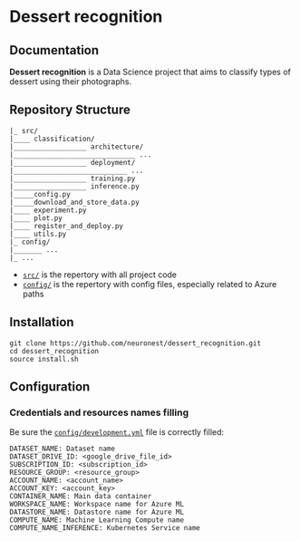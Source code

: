 
# Dessert recognition


## Documentation <a name="documentation"></a>

**Dessert recognition** is a Data Science project that aims to classify types of dessert using their photographs.

## Repository Structure <a name="repository-structure"></a>

```
|_ src/
|____ classification/
|__________________ architecture/
|______________________________ ...
|__________________ deployment/
|____________________________ ...
|__________________ training.py
|__________________ inference.py
|_____config.py
|_____download_and_store_data.py
|____ experiment.py
|____ plot.py
|____ register_and_deploy.py
|____ utils.py
|_ config/
|_______ ...
|_ ...
```

- [```src/```](src) is the repertory with all project code
- [```config/```](config) is the repertory with config files, especially related to Azure paths


## Installation <a name="installation"></a>


```shell**
git clone https://github.com/neuronest/dessert_recognition.git
cd dessert_recognition
source install.sh
```

## Configuration <a name="config"></a>

### Credentials and resources names filling

Be sure the [```config/development.yml```](config/development.yml) file is correctly filled:

```
DATASET_NAME: Dataset name
DATASET_DRIVE_ID: <google_drive_file_id>  
SUBSCRIPTION_ID: <subscription_id>  
RESOURCE_GROUP: <resource_group>  
ACCOUNT_NAME: <account_name>  
ACCOUNT_KEY: <account_key>  
CONTAINER_NAME: Main data container
WORKSPACE_NAME: Workspace name for Azure ML
DATASTORE_NAME: Datastore name for Azure ML
COMPUTE_NAME: Machine Learning Compute name 
COMPUTE_NAME_INFERENCE: Kubernetes Service name
```

